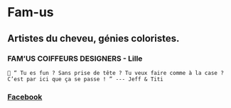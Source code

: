 # Fam-us
## Artistes du cheveu, génies coloristes. 
### FAM’US COIFFEURS DESIGNERS - Lille

    📣 “ Tu es fun ? Sans prise de tête ? Tu veux faire comme à la case ?
    C’est par ici que ça se passe ! ” --- Jeff & Titi

### [Facebook]

[Facebook]: https://fr-fr.facebook.com/famus.coiffeursdesigners/